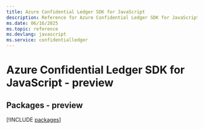 ```yaml
---
title: Azure Confidential Ledger SDK for JavaScript
description: Reference for Azure Confidential Ledger SDK for JavaScript
ms.date: 06/16/2025
ms.topic: reference
ms.devlang: javascript
ms.service: confidentialledger
---
```

# Azure Confidential Ledger SDK for JavaScript - preview
## Packages - preview
[!INCLUDE [packages](confidential-ledger-index.md)]
